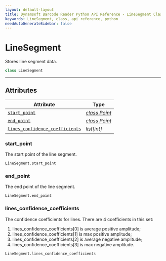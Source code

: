 ```yaml
---
layout: default-layout
title: Dynamsoft Barcode Reader Python API Reference - LineSegment Class
keywords: LineSegment, class, api reference, python
needAutoGenerateSidebar: false
---
```


# LineSegment
Stores line segment data.

```python
class LineSegment
```  
  
---
  

## Attributes
  
| Attribute | Type |
|---------- | ---- |
| [`start_point`](#startpoint) | *[class Point](Point.md)* |
| [`end_point`](#endpoint) | *[class Point](Point.md)* |
| [`lines_confidence_coefficients`](#lines_confidence_coefficients) | *list[int]* |

### start_point
The start point of the line segment.   

```python
LineSegment.start_point
```

### end_point
The end point of the line segment.

```python
LineSegment.end_point
```

### lines_confidence_coefficients
The confidence coefficients for lines. There are 4 coefficients in this set:  
1. lines_confidence_coefficients\[0\] is average positive amplitude;   
2. lines_confidence_coefficients\[1\] is max positive amplitude; 
3. lines_confidence_coefficients\[2\] is average negative amplitude;   
4. lines_confidence_coefficients\[3\] is max negative amplitude.

```python
LineSegment.lines_confidence_coefficients
```
